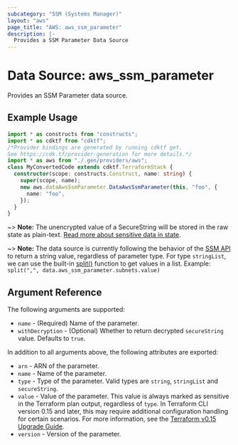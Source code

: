 ```yaml
---
subcategory: "SSM (Systems Manager)"
layout: "aws"
page_title: "AWS: aws_ssm_parameter"
description: |-
  Provides a SSM Parameter Data Source
---
```


# Data Source: aws_ssm_parameter

Provides an SSM Parameter data source.

## Example Usage

```typescript
import * as constructs from "constructs";
import * as cdktf from "cdktf";
/*Provider bindings are generated by running cdktf get.
See https://cdk.tf/provider-generation for more details.*/
import * as aws from "./.gen/providers/aws";
class MyConvertedCode extends cdktf.TerraformStack {
  constructor(scope: constructs.Construct, name: string) {
    super(scope, name);
    new aws.dataAwsSsmParameter.DataAwsSsmParameter(this, "foo", {
      name: "foo",
    });
  }
}

```

~> **Note:** The unencrypted value of a SecureString will be stored in the raw state as plain-text.
[Read more about sensitive data in state](https://www.terraform.io/docs/state/sensitive-data.html).

~> **Note:** The data source is currently following the behavior of the [SSM API](https://docs.aws.amazon.com/sdk-for-go/api/service/ssm/#Parameter) to return a string value, regardless of parameter type. For type `stringList`, we can use the built-in [split()](https://www.terraform.io/docs/configuration/functions/split.html) function to get values in a list. Example: `split(",", data.aws_ssm_parameter.subnets.value)`

## Argument Reference

The following arguments are supported:

* `name` - (Required) Name of the parameter.
* `withDecryption` - (Optional) Whether to return decrypted `secureString` value. Defaults to `true`.

In addition to all arguments above, the following attributes are exported:

* `arn` - ARN of the parameter.
* `name` - Name of the parameter.
* `type` - Type of the parameter. Valid types are `string`, `stringList` and `secureString`.
* `value` - Value of the parameter. This value is always marked as sensitive in the Terraform plan output, regardless of `type`. In Terraform CLI version 0.15 and later, this may require additional configuration handling for certain scenarios. For more information, see the [Terraform v0.15 Upgrade Guide](https://www.terraform.io/upgrade-guides/0-15.html#sensitive-output-values).
* `version` - Version of the parameter.

<!-- cache-key: cdktf-0.17.0-pre.15 input-836019548e47f2e571af28780e660a047d349b3fbcc99ab932bc0a3a04267800 -->